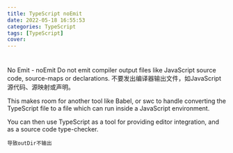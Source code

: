 ```yaml
---
title: TypeScript noEmit
date: 2022-05-18 16:55:53
categories: TypeScript
tags: [TypeScript]
cover: 
---
```


#
No Emit -
noEmit
Do not emit compiler output files like JavaScript source code, source-maps or declarations.
不要发出编译器输出文件，如JavaScript源代码、源映射或声明。

This makes room for another tool like Babel, or swc to handle converting the TypeScript file to a file which can run inside a JavaScript environment.

You can then use TypeScript as a tool for providing editor integration, and as a source code type-checker.


`导致outDir不输出`